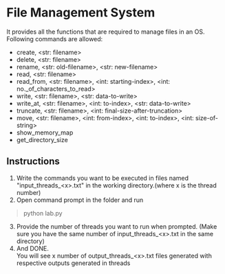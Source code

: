 # File Management System

It provides all the functions that are required to manage files in an OS. <br> Following commands are allowed:
- create, \<str: filename\>
- delete, \<str: filename\>
- rename, \<str: old-filename\>, \<str: new-filename\>
- read, \<str: filename\>
- read_from, \<str: filename\>, \<int: starting-index\>, \<int: no._of_characters_to_read\>
- write, \<str: filename\>, \<str: data-to-write\>
- write_at, \<str: filename\>, \<int: to-index\>, \<str: data-to-write\>
- truncate, \<str: filename\>, \<int: final-size-after-truncation\>
- move, \<str: filename\>, \<int: from-index\>, \<int: to-index\>, \<int: size-of-string\>
- show_memory_map
- get_directory_size

## Instructions
1. Write the commands you want to be executed in files named "input_threads_\<x\>.txt" in the working directory.(where x is the thread number)
2. Open command prompt in the folder and run 
> python lab.py
3. Provide the number of threads you want to run when prompted. (Make sure you have the same number of input_threads_\<x\>.txt in the same directory)
4. And DONE.<br>
You will see x number of output_threads_\<x\>.txt files generated with respective outputs generated in threads
